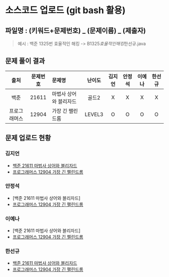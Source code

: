 # 소스코드 업로드 (git bash 활용)

## 파일명 : (키워드+문제번호) _ (문제이름) _ (제출자)

> 예시 : 백준 1325번 효율적인 해킹 -> B1325*효율적인해킹*한선규.java

## 문제 풀이 결과

<!-- Table -->

|     출처     | 문제번호 | 문제명                 | 난이도 | 김지언 | 안정석 | 이예나 | 한선규 |
| :----------: | :------: | :--------------------- | :----: | :----: | :----: | :----: | :----: |
|     백준     |  21611   | 마법사 상어와 블리자드 | 골드2  |   X    |   X    |   X    |   X    |
| 프로그래머스 |  12904   | 가장 긴 팰린드롬       | LEVEL3 |   O    |   O    |   O    |   O    |

## 문제 업로드 현황

### 김지언

- [백준 21611 마법사 상어와 블리자드](github.com/S6-Daejeon4-Study/D4-4idiots-Study/blob/main/2주차/백준%2021611%20마법사%20상어와%20블리자드/B21611_마법사상어와블리자드_김지언.java)
- [프로그래머스 12904 가장 긴 팰린드롬](github.com/S6-Daejeon4-Study/D4-4idiots-Study/blob/main/2주차/프로그래머스%2012904%20가장%20긴%20팰린드롬/P12904_가장긴팰린드롬_김지언.java)

### 안정석

- [백준 21611 마법사 상어와 블리자드]
- [프로그래머스 12904 가장 긴 팰린드롬](https://github.com/S6-Daejeon4-Study/D4-4idiots-Study/blob/main/2%EC%A3%BC%EC%B0%A8/%ED%94%84%EB%A1%9C%EA%B7%B8%EB%9E%98%EB%A8%B8%EC%8A%A4%2012904%20%EA%B0%80%EC%9E%A5%20%EA%B8%B4%20%ED%8C%B0%EB%A6%B0%EB%93%9C%EB%A1%AC/P12904_%EA%B0%80%EC%9E%A5%EA%B8%B4%ED%8C%B0%EB%A6%B0%EB%93%9C%EB%A1%AC_%EC%95%88%EC%A0%95%EC%84%9D.java)

### 이예나

- [백준 21611 마법사 상어와 블리자드]
- [프로그래머스 12904 가장 긴 펠린드롬](https://github.com/S6-Daejeon4-Study/D4-4idiots-Study/blob/main/2%EC%A3%BC%EC%B0%A8/%ED%94%84%EB%A1%9C%EA%B7%B8%EB%9E%98%EB%A8%B8%EC%8A%A4%2012904%20%EA%B0%80%EC%9E%A5%20%EA%B8%B4%20%ED%8C%B0%EB%A6%B0%EB%93%9C%EB%A1%AC/p12904_%EA%B0%80%EC%9E%A5%EA%B8%B4%ED%8C%B0%EB%A6%B0%EB%93%9C%EB%A1%AC_%EC%9D%B4%EC%98%88%EB%82%98.java)

### 한선규

- [백준 21611 마법사 상어와 블리자드](https://github.com/S6-Daejeon4-Study/D4-4idiots-Study/blob/main/2%EC%A3%BC%EC%B0%A8/%EB%B0%B1%EC%A4%80%2021611%20%EB%A7%88%EB%B2%95%EC%82%AC%20%EC%83%81%EC%96%B4%EC%99%80%20%EB%B8%94%EB%A6%AC%EC%9E%90%EB%93%9C/B21611_%EB%A7%88%EB%B2%95%EC%82%AC%EC%83%81%EC%96%B4%EC%99%80%EB%B8%94%EB%A6%AC%EC%9E%90%EB%93%9C_%ED%95%9C%EC%84%A0%EA%B7%9C.java)
- [프로그래머스 12904 가장 긴 팰린드롬](https://github.com/S6-Daejeon4-Study/D4-4idiots-Study/blob/main/2%EC%A3%BC%EC%B0%A8/%ED%94%84%EB%A1%9C%EA%B7%B8%EB%9E%98%EB%A8%B8%EC%8A%A4%2012904%20%EA%B0%80%EC%9E%A5%20%EA%B8%B4%20%ED%8C%B0%EB%A6%B0%EB%93%9C%EB%A1%AC/P12904_%EA%B0%80%EC%9E%A5%EA%B8%B4%ED%8C%B0%EB%A6%B0%EB%93%9C%EB%A1%AC_%ED%95%9C%EC%84%A0%EA%B7%9C.java)
